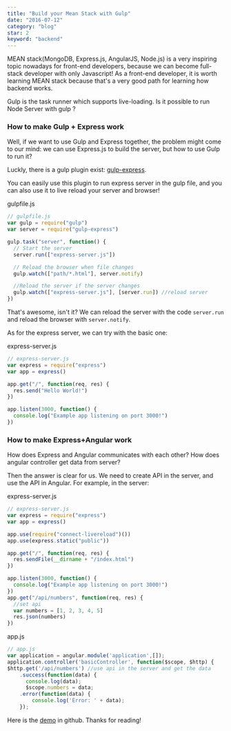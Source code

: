 ```yaml
---
title: "Build your Mean Stack with Gulp"
date: "2016-07-12"
category: "blog"
star: 2
keyword: "backend"
---
```


MEAN stack(MongoDB, Express.js, AngularJS, Node.js) is a very inspiring topic nowadays for front-end developers, because we can become full-stack developer with only Javascript! As a front-end developer, it is worth learning MEAN stack because that's a very good path for learning how backend works.

Gulp is the task runner which supports live-loading. Is it possible to run Node Server with gulp ?

### How to make Gulp + Express work

Well, if we want to use Gulp and Express together, the problem might come to our mind: we can use Express.js to build the server, but how to use Gulp to run it?

Luckly, there is a gulp plugin exist: [gulp-express](https://www.npmjs.com/package/gulp-express).

You can easily use this plugin to run express server in the gulp file, and you can also use it to live reload your server and browser!

gulpfile.js

```js
// gulpfile.js
var gulp = require("gulp")
var server = require("gulp-express")

gulp.task("server", function() {
  // Start the server
  server.run(["express-server.js"])

  // Reload the browser when file changes
  gulp.watch(["path/*.html"], server.notify)

  //Reload the server if the server changes
  gulp.watch(["express-server.js"], [server.run]) //reload server
})
```

That's awesome, isn't it? We can reload the server with the code `server.run` and reload the browser with `server.notify`.

As for the express server, we can try with the basic one:

express-server.js

```js
// express-server.js
var express = require("express")
var app = express()

app.get("/", function(req, res) {
  res.send("Hello World!")
})

app.listen(3000, function() {
  console.log("Example app listening on port 3000!")
})
```

### How to make Express+Angular work

How does Express and Angular communicates with each other? How does angular controller get data from server?

Then the answer is clear for us. We need to create API in the server, and use the API in Angular. For example, in the server:

express-server.js

```js
// express-server.js
var express = require("express")
var app = express()

app.use(require("connect-livereload")())
app.use(express.static("public"))

app.get("/", function(req, res) {
  res.sendFile(__dirname + "/index.html")
})

app.listen(3000, function() {
  console.log("Example app listening on port 3000!")
})
app.get("/api/numbers", function(req, res) {
  //set api
  var numbers = [1, 2, 3, 4, 5]
  res.json(numbers)
})
```

app.js

```js
// app.js
var application = angular.module('application',[]);
application.controller('basicController', function($scope, $http) {
$http.get('/api/numbers') //use api in the server and get the data
    .success(function(data) {
      console.log(data);
      $scope.numbers = data;
    .error(function(data) {
        console.log('Error: ' + data);
    });
```

Here is the [demo](https://github.com/AlbertWhite/mean-stack-with-gulp) in github. Thanks for reading!
